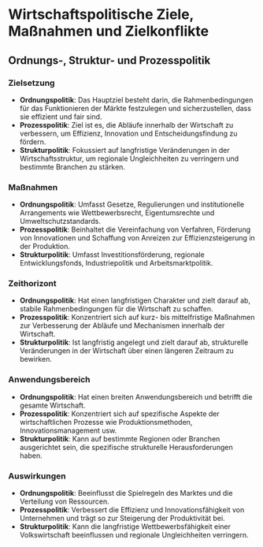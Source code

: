 # Wirtschaftspolitische Ziele, Maßnahmen und Zielkonflikte

## Ordnungs-, Struktur- und Prozesspolitik

### Zielsetzung

- **Ordnungspolitik**: Das Hauptziel besteht darin, die Rahmenbedingungen für das Funktionieren der Märkte festzulegen und sicherzustellen, dass sie effizient und fair sind.
- **Prozesspolitik**: Ziel ist es, die Abläufe innerhalb der Wirtschaft zu verbessern, um Effizienz, Innovation und Entscheidungsfindung zu fördern.
- **Strukturpolitik**: Fokussiert auf langfristige Veränderungen in der Wirtschaftsstruktur, um regionale Ungleichheiten zu verringern und bestimmte Branchen zu stärken.

### Maßnahmen

- **Ordnungspolitik**: Umfasst Gesetze, Regulierungen und institutionelle Arrangements wie Wettbewerbsrecht, Eigentumsrechte und Umweltschutzstandards.
- **Prozesspolitik**: Beinhaltet die Vereinfachung von Verfahren, Förderung von Innovationen und Schaffung von Anreizen zur Effizienzsteigerung in der Produktion.
- **Strukturpolitik**: Umfasst Investitionsförderung, regionale Entwicklungsfonds, Industriepolitik und Arbeitsmarktpolitik.

### Zeithorizont

- **Ordnungspolitik**: Hat einen langfristigen Charakter und zielt darauf ab, stabile Rahmenbedingungen für die Wirtschaft zu schaffen.
- **Prozesspolitik**: Konzentriert sich auf kurz- bis mittelfristige Maßnahmen zur Verbesserung der Abläufe und Mechanismen innerhalb der Wirtschaft.
- **Strukturpolitik**: Ist langfristig angelegt und zielt darauf ab, strukturelle Veränderungen in der Wirtschaft über einen längeren Zeitraum zu bewirken.

### Anwendungsbereich

- **Ordnungspolitik**: Hat einen breiten Anwendungsbereich und betrifft die gesamte Wirtschaft.
- **Prozesspolitik**: Konzentriert sich auf spezifische Aspekte der wirtschaftlichen Prozesse wie Produktionsmethoden, Innovationsmanagement usw.
- **Strukturpolitik**: Kann auf bestimmte Regionen oder Branchen ausgerichtet sein, die spezifische strukturelle Herausforderungen haben.

### Auswirkungen

- **Ordnungspolitik**: Beeinflusst die Spielregeln des Marktes und die Verteilung von Ressourcen.
- **Prozesspolitik**: Verbessert die Effizienz und Innovationsfähigkeit von Unternehmen und trägt so zur Steigerung der Produktivität bei.
- **Strukturpolitik**: Kann die langfristige Wettbewerbsfähigkeit einer Volkswirtschaft beeinflussen und regionale Ungleichheiten verringern.
